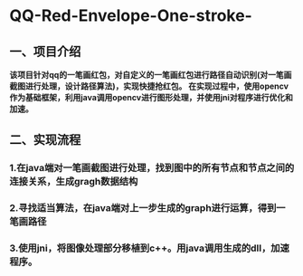 # QQ-Red-Envelope-One-stroke-

## 一、项目介绍
   **该项目针对qq的一笔画红包，对自定义的一笔画红包进行路径自动识别(对一笔画截图进行处理，设计路径算法)，实现快捷抢红包。
在实现过程中，使用opencv作为基础框架，利用java调用opencv进行图形处理，并使用jni对程序进行优化和加速。**
## 二、实现流程
### 1.在java端对一笔画截图进行处理，找到图中的所有节点和节点之间的连接关系，生成gragh数据结构
### 2.寻找适当算法，在java端对上一步生成的graph进行运算，得到一笔画路径
### 3.使用jni，将图像处理部分移植到c++。用java调用生成的dll，加速程序。
